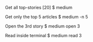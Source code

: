 Get all top-stories [20]
$ medium

Get only the top 5 articles
$ medium -n 5

Open the 3rd story
$ medium open 3

Read inside terminal
$ medium read 3


